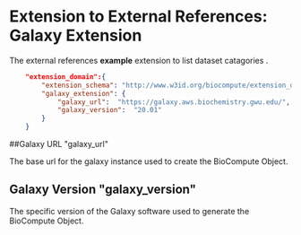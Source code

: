 # Extension to External References: Galaxy Extension

The external references **example** extension to list dataset catagories .

```json
    "extension_domain":{
        "extension_schema": "http://www.w3id.org/biocompute/extension_domain/main/galaxy/galaxy_extension.json",
        "galaxy_extension": {
            "galaxy_url":  "https://galaxy.aws.biochemistry.gwu.edu/",
            "galaxy_version":  "20.01"
        }
    }
```
##Galaxy URL "galaxy_url"

The base url for the galaxy instance used to create the BioCompute Object.

## Galaxy Version "galaxy_version"

The specific version of the Galaxy software used to generate the BioCompute Object.